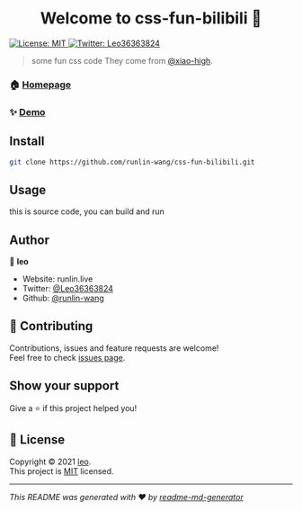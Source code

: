 <h1 align="center">Welcome to css-fun-bilibili 👋</h1>
<p>
  <a href="LICENSE" target="_blank">
    <img alt="License: MIT" src="https://img.shields.io/badge/License-MIT-yellow.svg" />
  </a>
  <a href="https://twitter.com/Leo36363824" target="_blank">
    <img alt="Twitter: Leo36363824" src="https://img.shields.io/twitter/follow/Leo36363824.svg?style=social" />
  </a>
</p>

> some fun css code
> They come from [@xiao-high](https://space.bilibili.com/410197001).

### 🏠 [Homepage](https://runlin-wang.github.io/css-fun-bilibili)

### ✨ [Demo](https://runlin-wang.github.io/css-fun-bilibili)

## Install

```sh
git clone https://github.com/runlin-wang/css-fun-bilibili.git
```

## Usage

this is source code, you can build and run

## Author

👤 **leo**

* Website: runlin.live
* Twitter: [@Leo36363824](https://twitter.com/Leo36363824)
* Github: [@runlin-wang](https://github.com/runlin-wang)

## 🤝 Contributing

Contributions, issues and feature requests are welcome!<br />Feel free to check [issues page](https://github.com/runlin-wang/css-fun-bilibili/issues). 

## Show your support

Give a ⭐️ if this project helped you!

## 📝 License

Copyright © 2021 [leo](https://github.com/runlin-wang).<br />
This project is [MIT](LICENSE) licensed.

***
_This README was generated with ❤️ by [readme-md-generator](https://github.com/kefranabg/readme-md-generator)_

